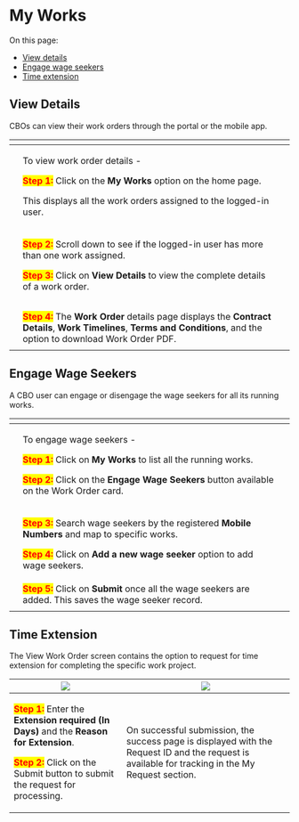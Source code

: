 # My Works

On this page:

* [View details](my-works.md#view-details)
* [Engage wage seekers](my-works.md#engage-wage-seekers)
* [Time extension](my-works.md#time-extension)

## **View Details**

CBOs can view their work orders through the portal or the mobile app.

<table data-card-size="large" data-view="cards"><thead><tr><th></th><th></th><th></th></tr></thead><tbody><tr><td><img src="../../../../../../../.gitbook/assets/image (155).png" alt=""></td><td><p>To view work order details - </p><p><mark style="color:red;"><strong>Step 1:</strong></mark> Click on the <strong>My Works</strong> option on the home page. </p><p>This displays all the work orders assigned to the logged-in user.</p></td><td></td></tr><tr><td><img src="../../../../../../../.gitbook/assets/image (95).png" alt=""></td><td><p><mark style="color:red;"><strong>Step 2:</strong></mark> Scroll down to see if the logged-in user has more than one work assigned.</p><p><mark style="color:red;"><strong>Step 3:</strong></mark> Click on <strong>View Details</strong> to view the complete details of a work order.</p></td><td></td></tr><tr><td><img src="../../../../../../../.gitbook/assets/image (26).png" alt=""></td><td></td><td></td></tr><tr><td><img src="../../../../../../../.gitbook/assets/image (33).png" alt=""></td><td></td><td></td></tr><tr><td><img src="../../../../../../../.gitbook/assets/image (81).png" alt=""></td><td><mark style="color:red;"><strong>Step 4:</strong></mark> The <strong>Work Order</strong> details page displays the <strong>Contract Details</strong>, <strong>Work Timelines</strong>, <strong>Terms and Conditions</strong>, and the option to download Work Order PDF.</td><td></td></tr><tr><td><img src="../../../../../../../.gitbook/assets/image (125).png" alt=""></td><td></td><td></td></tr></tbody></table>

## **Engage Wage Seekers**

A CBO user can engage or disengage the wage seekers for all its running works.

<table data-card-size="large" data-view="cards"><thead><tr><th></th><th></th><th></th></tr></thead><tbody><tr><td><img src="../../../../../../../.gitbook/assets/image (146).png" alt=""></td><td><p>To engage wage seekers -</p><p><mark style="color:red;"><strong>Step 1:</strong></mark> Click on <strong>My Works</strong> to list all the running works.</p><p><mark style="color:red;"><strong>Step 2:</strong></mark> Click on the <strong>Engage Wage Seekers</strong> button available on the Work Order card.</p></td><td></td></tr><tr><td><img src="../../../../../../../.gitbook/assets/image (32).png" alt=""></td><td><p><mark style="color:red;"><strong>Step 3:</strong></mark> Search wage seekers by the registered <strong>Mobile Numbers</strong> and map to specific works. </p><p><mark style="color:red;"><strong>Step 4:</strong></mark> Click on <strong>Add a new wage seeker</strong> option to add wage seekers.</p></td><td></td></tr><tr><td><img src="../../../../../../../.gitbook/assets/image (131).png" alt=""></td><td><mark style="color:red;"><strong>Step 5:</strong></mark> Click on <strong>Submit</strong> once all the wage seekers are added. This saves the wage seeker record.</td><td></td></tr><tr><td><img src="../../../../../../../.gitbook/assets/image (72).png" alt=""></td><td></td><td></td></tr></tbody></table>

## **Time Extension**

The View Work Order screen contains the option to request for time extension for completing the specific work project.

| ![](https://lh3.googleusercontent.com/Mleo9lsKpMC1Wm44DCG34zQRBCnDOrkCjGkKkyO6Xlkbb4Y_fAyH_GTTtnrAO5AqWJx-tfJdsxJ9OGPHCf88isU-fDK_gf7YkKlervW9WGhBS00kFTSjVYc99OJvlmM_baHkbEX4dceMzMTbPNWeug)                                                                                                          | ![](https://lh5.googleusercontent.com/gQ7_MlBlzay6N_2MwGEFGo_5msp4zU40X657HsHqjRS3W_cHnZucfSX43dD-R-7imFBFpHG5Ea2CkSdLmpqp8LxF6dMaI4IOQOK3fxJd0RCfTNuhG8jbbQ13o7Ve5kUsKyaE1eRQkH4XFbB6NENC5A) |
| ------------------------------------------------------------------------------------------------------------------------------------------------------------------------------------------------------------------------------------------------------------------------------------------------------ | --------------------------------------------------------------------------------------------------------------------------------------------------------------------------------------------- |
| <p><mark style="color:red;"><strong>Step 1:</strong></mark> Enter the <strong>Extension required (In Days)</strong> and the <strong>Reason for Extension</strong>.</p><p><mark style="color:red;"><strong>Step 2:</strong></mark> Click on the Submit button to submit the request for processing.</p> | On successful submission, the success page is displayed with the Request ID and the request is available for tracking in the My Request section.                                              |

